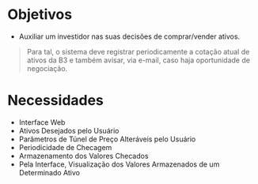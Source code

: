 # Objetivos

* Auxiliar um investidor nas suas decisões de comprar/vender ativos.

> Para tal, o sistema deve registrar periodicamente a cotação atual de
ativos da B3 e também avisar, via e-mail, caso haja oportunidade de
negociação.

# Necessidades 

* Interface Web
* Ativos Desejados pelo Usuário
* Parâmetros de Túnel de Preço Alteráveis pelo Usuário
* Periodicidade de Checagem
* Armazenamento dos Valores Checados
* Pela Interface, Visualização dos Valores Armazenados de um Determinado Ativo

